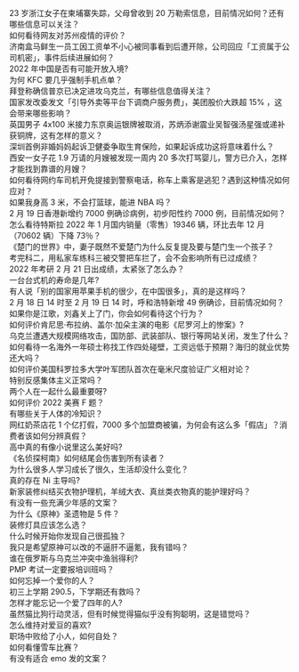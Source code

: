 23 岁浙江女子在柬埔寨失踪，父母曾收到 20 万勒索信息，目前情况如何？还有哪些信息可以关注？  
如何看待网友对苏州疫情的评价？  
济南盒马鲜生一员工因工资单不小心被同事看到后遭开除，公司回应「工资属于公司机密」，事件后续进展如何？  
2022 年中国是否有可能开放入境?  
为何 KFC 要几乎强制手机点单？  
拜登称确信普京已决定进攻乌克兰，有哪些信息值得关注？  
国家发改委发文「引导外卖等平台下调商户服务费」，美团股价大跌超  15% ，这会带来哪些影响？  
英国男子 4x100 米接力东京奥运银牌被取消，苏炳添谢震业吴智强汤星强或递补获铜牌，这有怎样的意义？  
深圳首例非婚妈妈起诉卫健委争取生育保险，如果起诉成功这将意味着什么？  
西安一女子花 1.9 万请的月嫂被发现一周内 20 多次打骂婴儿，警方已介入，怎样才能找到靠谱的月嫂？  
如何看待网约车司机开免提接到警察电话，称车上乘客是逃犯？遇到这种情况如何应对？  
如果我身高 3 米，不会打篮球，能进 NBA 吗？  
2 月 19 日香港新增约 7000 例确诊病例，初步阳性约 7000 例，目前情况如何？  
怎么看待特斯拉 2022 年 1 月国内销量（零售）19346 辆，环比去年 12 月（70602 辆）下降 73％？  
《楚门的世界》中，妻子既然不爱楚门为什么反复提及要与楚门生一个孩子？  
考完科二，用私家车练科三被交警把车拦了，会不会影响所有已过成绩？  
2022 年考研 2 月 21 日出成绩，太紧张了怎么办？  
一台台式机的寿命是几年?  
有人说「别的国家用苹果手机的很少，在中国很多」，真的是这样吗？  
2 月 18 日 14 时至 2 月 19 日 14 时，呼和浩特新增 49 例确诊，目前情况如何？  
如果你是江歌，刘鑫关上了门，你会如何看待这个行为？  
如何评价肯尼思·布拉纳、盖尔·加朵主演的电影《尼罗河上的惨案》?  
乌克兰遭遇大规模网络攻击，国防部、武装部队、银行等网站关闭，发生了什么？  
如何看待一名海外一年硕士称找工作四处碰壁，工资远低于预期？海归的就业优势还大吗？  
如何评价美国科罗拉多大学叶军团队首次在毫米尺度验证广义相对论？  
特别反感集体主义正常吗？  
两个人在一起什么最重要呀?  
如何评价 2022 美赛 F 题？  
有哪些关于人体的冷知识？  
网红奶茶店花 1 个亿打假，7000 多个加盟商被骗，为何会有这么多「假店」？消费者该如何分辨真假？  
高中真的有像小说里这么美好吗?  
《名侦探柯南》如何结尾会伤害到所有读者？  
为什么很多人学习成长了很久，生活却没什么变化？  
真的存在 Ni 主导吗?  
新家装修纠结买衣物护理机，羊绒大衣、真丝类衣物真的能护理好吗？  
有没有一些充满少年感的文案？  
为什么《原神》圣遗物是 5 件？  
装修灯具应该怎么选？  
什么时候开始你发现自己很孤独？  
我只是希望原神可以改的不逼肝不逼氪，我有错吗？  
谁在俄罗斯与乌克兰冲突中渔翁得利?  
PMP 考试一定要报培训班吗？  
如何忘掉一个爱你的人？  
初三上学期 290.5，下学期还有救吗？  
怎样才能忘记一个爱了四年的人?  
虽然猫比狗行动灵活，但有时候觉得猫似乎没有狗聪明，这是错觉吗？  
怎么维持对爱豆的喜欢?  
职场中败给了小人，如何自处？  
如何看懂雪车比赛？  
有没有适合 emo 发的文案？  
